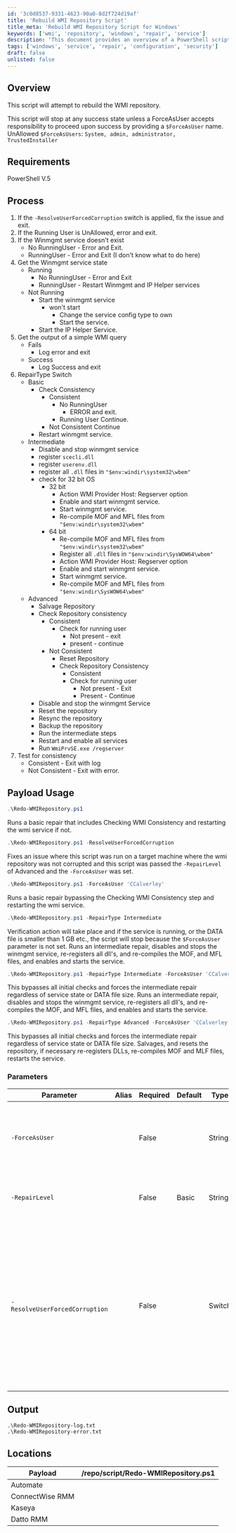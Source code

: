 ```yaml
---
id: '3c0d8537-9331-4623-90a0-8d2f724d19af'
title: 'Rebuild WMI Repository Script'
title_meta: 'Rebuild WMI Repository Script for Windows'
keywords: ['wmi', 'repository', 'windows', 'repair', 'service']
description: 'This document provides an overview of a PowerShell script designed to rebuild the WMI repository, including its requirements, process, usage, and parameters. The script ensures proper handling of user permissions and service states while attempting repairs on the WMI service.'
tags: ['windows', 'service', 'repair', 'configuration', 'security']
draft: false
unlisted: false
---
```

## Overview

This script will attempt to rebuild the WMI repository.

This script will stop at any success state unless a ForceAsUser accepts responsibility to proceed upon success by providing a `$ForceAsUser` name.  
UnAllowed `$ForceAsUsers`: `System, admin, administrator, TrustedInstaller`

## Requirements

PowerShell V.5

## Process

1. If the `-ResolveUserForcedCorruption` switch is applied, fix the issue and exit.
2. If the Running User is UnAllowed, error and exit.
3. If the Winmgmt service doesn't exist
   - No RunningUser - Error and Exit.
   - RunningUser - Error and Exit (I don't know what to do here)
4. Get the Winmgmt service state
   - Running
     - No RunningUser - Error and Exit
     - RunningUser - Restart Winmgmt and IP Helper services
   - Not Running
     - Start the winmgmt service
       - won't start
         - Change the service config type to own
         - Start the service.
     - Start the IP Helper Service.
5. Get the output of a simple WMI query
   - Fails
     - Log error and exit
   - Success
     - Log Success and exit
6. RepairType Switch
   - Basic
     - Check Consistency
       - Consistent
         - No RunningUser
           - ERROR and exit.
         - Running User Continue.
       - Not Consistent Continue
     - Restart winmgmt service.
   - Intermediate
     - Disable and stop winmgmt service
     - register `scecli.dll`
     - register `userenv.dll`
     - register all `.dll` files in `"$env:windir\system32\wbem"`
     - check for 32 bit OS
       - 32 bit
         - Action WMI Provider Host: Regserver option
         - Enable and start winmgmt service.
         - Start winmgmt service.
         - Re-compile MOF and MFL files from `"$env:windir\system32\wbem"`
       - 64 bit
         - Re-compile MOF and MFL files from `"$env:windir\system32\wbem"`
         - Register all `.dll` files in `"$env:windir\SysWOW64\wbem"`
         - Action WMI Provider Host: Regserver option
         - Enable and start winmgmt service.
         - Start winmgmt service.
         - Re-compile MOF and MFL files from `"$env:windir\SysWOW64\wbem"`
   - Advanced
     - Salvage Repository
     - Check Repository consistency
       - Consistent
         - Check for running user
           - Not present - exit
           - present - continue
       - Not Consistent
         - Reset Repository
         - Check Repository Consistency
           - Consistent
           - Check for running user
             - Not present - Exit
             - Present - Continue
     - Disable and stop the winmgmt Service
     - Reset the repository
     - Resync the repository
     - Backup the repository
     - Run the intermediate steps
     - Restart and enable all services
     - Run `WmiPrvSE.exe /regserver`
7. Test for consistency
   - Consistent - Exit with log
   - Not Consistent - Exit with error.

## Payload Usage

```powershell
.\Redo-WMIRepository.ps1
```
Runs a basic repair that includes Checking WMI Consistency and restarting the wmi service if not.

```powershell
.\Redo-WMIRepository.ps1 -ResolveUserForcedCorruption
```
Fixes an issue where this script was run on a target machine where the wmi repository was not corrupted and this script was passed the `-RepairLevel` of Advanced and the `-ForceAsUser` was set.

```powershell
.\Redo-WMIRepository.ps1 -ForceAsUser 'CCalverley'
```
Runs a basic repair bypassing the Checking WMI Consistency step and restarting the wmi service.

```powershell
.\Redo-WMIRepository.ps1 -RepairType Intermediate
```
Verification action will take place and if the service is running, or the DATA file is smaller than 1 GB etc., the script will stop because the `$ForceAsUser` parameter is not set. Runs an intermediate repair, disables and stops the winmgmt service, re-registers all dll's, and re-compiles the MOF, and MFL files, and enables and starts the service.

```powershell
.\Redo-WMIRepository.ps1 -RepairType Intermediate -ForceAsUser 'CCalverley'
```
This bypasses all initial checks and forces the intermediate repair regardless of service state or DATA file size. Runs an intermediate repair, disables and stops the winmgmt service, re-registers all dll's, and re-compiles the MOF, and MFL files, and enables and starts the service.

```powershell
.\Redo-WMIRepository.ps1 -RepairType Advanced -ForceAsUser 'CCalverley'
```
This bypasses all initial checks and forces the intermediate repair regardless of service state or DATA file size. Salvages, and resets the repository, if necessary re-registers DLLs, re-compiles MOF and MLF files, restarts the service.

### Parameters

| Parameter                          | Alias | Required | Default | Type   | Description                                                                                     |
|------------------------------------|-------|----------|---------|--------|-------------------------------------------------------------------------------------------------|
| `-ForceAsUser`                     |       | False    |         | String | To bypass all safety stops in this script use the ForceAsUser parameter followed by your name |
| `-RepairLevel`                     |       | False    | Basic   | String | Validate Set of Basic, Intermediate, and Advanced.                                            |
| `-ResolveUserForcedCorruption`     |       | False    |         | Switch | ONLY TO BE USED IF THE WARNING IN THE NOTES SECTION OF THIS HELP DOCUMENT WAS DONE. Executes the steps to resolve the issue if you ran the Advanced level rebuild with the ForceAsUser parameter set. |

## Output

```
.\Redo-WMIRepository-log.txt
.\Redo-WMIRepository-error.txt
```

## Locations

| Payload                          | /repo/script/Redo-WMIRepository.ps1 |
|----------------------------------|--------------------------------------|
| Automate                         |                                      |
| ConnectWise RMM                  |                                      |
| Kaseya                           |                                      |
| Datto RMM                        |                                      |





